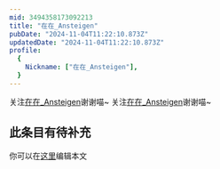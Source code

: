 ```yaml
---
mid: 3494358173092213
title: "在在_Ansteigen"
pubDate: "2024-11-04T11:22:10.873Z"
updatedDate: "2024-11-04T11:22:10.873Z"
profile:
  {
    Nickname: ["在在_Ansteigen"],
  }
---
```


关注[在在_Ansteigen](https://space.bilibili.com/3494358173092213)谢谢喵~ 关注[在在_Ansteigen](https://space.bilibili.com/3494358173092213)谢谢喵~

## 此条目有待补充
你可以在[这里](https://github.com/Yuhanawa/VTuber.ICU-Content/edit/master/v/在在_Ansteigen/index.md)编辑本文
